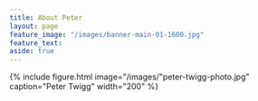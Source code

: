 ```yaml
---
title: About Peter
layout: page
feature_image: "/images/banner-main-01-1600.jpg"
feature_text:
aside: true
---
```


{% include figure.html image="/images/"peter-twigg-photo.jpg" caption="Peter Twigg" width="200" %}